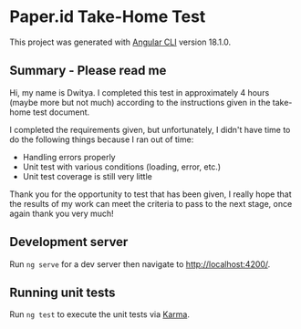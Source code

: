 # Paper.id Take-Home Test

This project was generated with [Angular CLI](https://github.com/angular/angular-cli) version 18.1.0.

## Summary - Please read me

Hi, my name is Dwitya. I completed this test in approximately 4 hours (maybe more but not much) according to the instructions given in the take-home test document.

I completed the requirements given, but unfortunately, I didn't have time to do the following things because I ran out of time:

- Handling errors properly
- Unit test with various conditions (loading, error, etc.)
- Unit test coverage is still very little

Thank you for the opportunity to test that has been given, I really hope that the results of my work can meet the criteria to pass to the next stage, once again thank you very much!

## Development server

Run `ng serve` for a dev server then navigate to [http://localhost:4200/](http://localhost:4200/).

## Running unit tests

Run `ng test` to execute the unit tests via [Karma](https://karma-runner.github.io).
